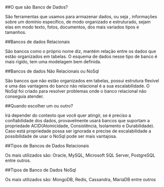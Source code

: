 ##O que são Banco de Dados?

São ferramentas que usamos para armazenar dados, ou seja , informações sobre um domínio específico, de modo organizado e estruturado, sejam elas em modo texto, fotos, documentos, dos mais variados tipos e tamanhos.

##Bancos de dados Relacionais

São bancos como o próprio nome diz, mantém relação entre os dados que estão organizados em tabelas. O esquema de dados nesse tipo de banco é mais rígido, tem uma modelagem bem definida.

##Bancos de dados Não Relacionais ou NoSql

São bancos que não estão organizados em tabelas, possui estrutura flexível e uma das vantagens do banco não relacional é a sua escalabilidade. O NoSql foi criado para resolver problemas onde o banco relacional não conseguia atender.

##Quando escolher um ou outro?

Irá depender do contexto que você quer atingir, se é preciso a confiabilidade dos dados, provavelmente usará bancos que suportam a propriedade ACID(Atomicidade, Consistência, Isolamento e Durabilidade). Caso está propriedade possa ser ignorada e precise de escalabilidade a possibilidade de usar o NoSql pode ser mais vantajosa. 

##Tipos de Bancos de Dados Relacionais

Os mais utilizados são: Oracle, MySQL, Microsoft SQL Server, PostgreSQL entre outros.

##Tipos de Banco de Dados NoSql

Os mais utilizados são: MongoDB, Redis, Cassandra, MariaDB entre outros